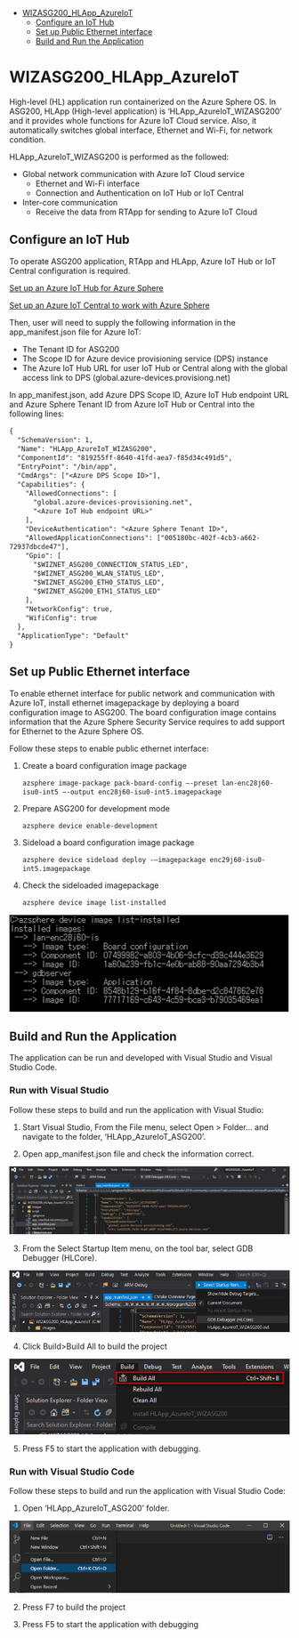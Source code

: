 
- [WIZASG200_HLApp_AzureIoT](#wizasg200_hlapp_azureiot)
  - [Configure an IoT Hub](#configure-an-iot-hub)
  - [Set up Public Ethernet interface](#set-up-public-ethernet-interface)
  - [Build and Run the Application](#build-and-run-the-application)


# WIZASG200_HLApp_AzureIoT

High-level (HL) application run containerized on the Azure Sphere OS. In ASG200, HLApp (High-level application) is ‘HLApp_AzureIoT_WIZASG200’ and it provides whole functions for Azure IoT Cloud service. Also, it automatically switches global interface, Ethernet and Wi-Fi, for network condition.

HLApp_AzureIoT_WIZASG200 is performed as the followed:

- Global network communication with Azure IoT Cloud service
  - Ethernet and Wi-Fi interface
  - Connection and Authentication on IoT Hub or IoT Central
- Inter-core communication
  - Receive the data from RTApp for sending to Azure IoT Cloud

## Configure an IoT Hub

To operate ASG200 application, RTApp and HLApp, Azure IoT Hub or IoT Central configuration is required.

[Set up an Azure IoT Hub for Azure Sphere](https://docs.microsoft.com/en-us/azure-sphere/app-development/setup-iot-hub)

[Set up an Azure IoT Central to work with Azure Sphere](https://docs.microsoft.com/en-us/azure-sphere/app-development/setup-iot-central)

Then, user will need to supply the following information in the app_manifest.json file for Azure IoT:

- The Tenant ID for ASG200
- The Scope ID for Azure device provisioning service (DPS) instance
- The Azure IoT Hub URL for user IoT Hub or Central along with the global access link to DPS (global.azure-devices.provisiong.net)

In app_manifest.json, add Azure DPS Scope ID, Azure IoT Hub endpoint URL and Azure Sphere Tenant ID from Azure IoT Hub or Central into the following lines:

```
{
  "SchemaVersion": 1,
  "Name": "HLApp_AzureIoT_WIZASG200",
  "ComponentId": "819255ff-8640-41fd-aea7-f85d34c491d5",
  "EntryPoint": "/bin/app",
  "CmdArgs": ["<Azure DPS Scope ID>"],
  "Capabilities": {
    "AllowedConnections": [
      "global.azure-devices-provisioning.net",
      "<Azure IoT Hub endpoint URL>"
    ],
    "DeviceAuthentication": "<Azure Sphere Tenant ID>",
    "AllowedApplicationConnections": ["005180bc-402f-4cb3-a662-72937dbcde47"],
    "Gpio": [
      "$WIZNET_ASG200_CONNECTION_STATUS_LED",
      "$WIZNET_ASG200_WLAN_STATUS_LED",
      "$WIZNET_ASG200_ETH0_STATUS_LED",
      "$WIZNET_ASG200_ETH1_STATUS_LED"
    ],
    "NetworkConfig": true,
    "WifiConfig": true
  },
  "ApplicationType": "Default"
}
```

## Set up Public Ethernet interface

To enable ethernet interface for public network and communication with Azure IoT, install ethernet imagepackage by deploying a board configuration image to ASG200. The board configuration image contains information that the Azure Sphere Security Service requires to add support for Ethernet to the Azure Sphere OS.

Follow these steps to enable public ethernet interface:

1. Create a board configuration image package

   ```
   azsphere image-package pack-board-config –-preset lan-enc28j60-isu0-int5 –-output enc28j60-isu0-int5.imagepackage
   ```

2. Prepare ASG200 for development mode

   ```
   azsphere device enable-development
   ```

3. Sideload a board configuration image package

   ```
   azsphere device sideload deploy -–imagepackage enc29j60-isu0-int5.imagepackage
   ```

4. Check the sideloaded imagepackage

   ```
   azsphere device image list-installed
   ```

![Azure Sphere CLI - Image Installed list](./Docs/references/azure-sphere-cli-image-installed-list.png)

## Build and Run the Application

The application can be run and developed with Visual Studio and Visual Studio Code.

### Run with Visual Studio

Follow these steps to build and run the application with Visual Studio:

1. Start Visual Studio, From the File menu, select Open > Folder… and navigate to the folder, ‘HLApp_AzureIoT_ASG200’.

2. Open app_manifest.json file and check the information correct.

![Visual Studio - Open app_manifest.json](./Docs/references/visual-studio-open-app-manifest.josn.png)

3. From the Select Startup Item menu, on the tool bar, select GDB Debugger (HLCore).

![Visual Studio - Select GDB Debugger](./Docs/references/visual-studio-select-gdb-debugger-hl.png)

4. Click Build>Build All to build the project

![Visual Studio - Build the project](./Docs/references/visual-studio-build-the-project.png)

5. Press F5 to start the application with debugging.

### Run with Visual Studio Code

Follow these steps to build and run the application with Visual Studio Code:

1. Open ‘HLApp_AzureIoT_ASG200’ folder.

![Visual Studio Code - Open Project Folder](./Docs/references/visual-studio-code-open-project-folder.png)

2. Press F7 to build the project

3. Press F5 to start the application with debugging
